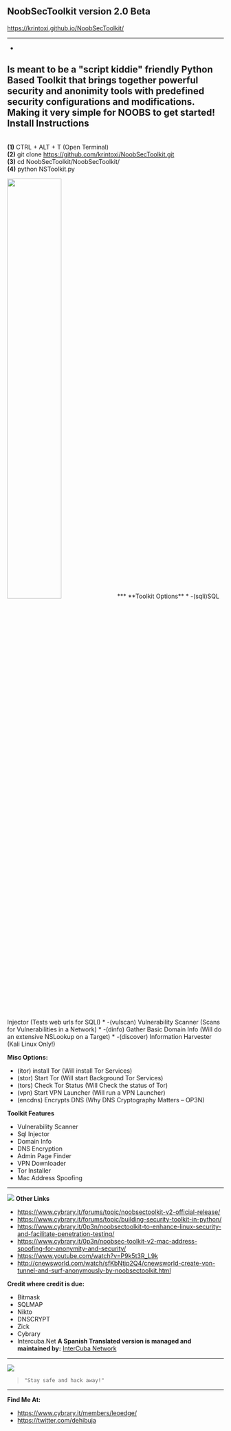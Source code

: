 
# <h2>NoobSecToolkit version 2.0 Beta</h2>
https://krintoxi.github.io/NoobSecToolkit/
***
-
Is meant to be a "script kiddie" friendly Python Based Toolkit that brings together powerful security and anonimity tools with predefined security configurations and modifications. Making it very simple for NOOBS to get started!
<b>Install Instructions</b>
-
<br><b>(1)</b> CTRL + ALT + T (Open Terminal)
<br><b>(2)</b> git clone https://github.com/krintoxi/NoobSecToolkit.git
<br><b>(3)</b> cd NoobSecToolkit/NoobSecToolkit/
<br><b>(4)</b> python NSToolkit.py
</p>
<img src="https://cloud.githubusercontent.com/assets/15209566/10800473/5530287e-7d88-11e5-9ace-d8c96972939b.png" width="50%"></img> 
***
**Toolkit Options**
* -(sqli)SQL Injector (Tests web urls for SQLI)
* -(vulscan) Vulnerability Scanner (Scans for Vulnerabilities in a Network)
* -(dinfo) Gather Basic Domain Info (Will do an extensive NSLookup on a Target)
* -(discover) Information Harvester (Kali Linux Only!)

**Misc Options:**
* (itor) install Tor (Will install Tor Services)
* (stor) Start Tor (Will start Background Tor Services)
* (tors) Check Tor Status (Will Check the status of Tor)
* (vpn) Start VPN Launcher (Will run a VPN Launcher)
* (encdns) Encrypts DNS (Why DNS Cryptography Matters – OP3N)

**Toolkit Features**
* Vulnerability Scanner
* Sql Injector
* Domain Info
* DNS Encryption
* Admin Page Finder
* VPN Downloader
* Tor Installer 
* Mac Address Spoofing

***

![](https://raw.githubusercontent.com/krintoxi/NoobSecToolkit/52d6ee6b50f14e4791eee463c46b39a66b9d85bc/X9kaBLA.png)
**Other Links**
* https://www.cybrary.it/forums/topic/noobsectoolkit-v2-official-release/
* https://www.cybrary.it/forums/topic/building-security-toolkit-in-python/
* https://www.cybrary.it/0p3n/noobsectoolkit-to-enhance-linux-security-and-facilitate-penetration-testing/
* https://www.cybrary.it/0p3n/noobsec-toolkit-v2-mac-address-spoofing-for-anonymity-and-security/
* https://www.youtube.com/watch?v=P9k5t3R_L9k
* http://cnewsworld.com/watch/sfKbNtjp2Q4/cnewsworld-create-vpn-tunnel-and-surf-anonymously-by-noobsectoolkit.html

**Credit where credit is due:**
* Bitmask
* SQLMAP
* Nikto
* DNSCRYPT
* Zick
* Cybrary
* Intercuba.Net 
**A Spanish Translated version is managed and maintained by:**
[InterCuba Network](https://www.intercuba.net/index.php)

***

<img src="https://avatars0.githubusercontent.com/u/15209566?v=3&s=460"></img>
> `"Stay safe and hack away!"`
***

**Find Me At:**
* https://www.cybrary.it/members/leoedge/
* https://twitter.com/dehibuja
